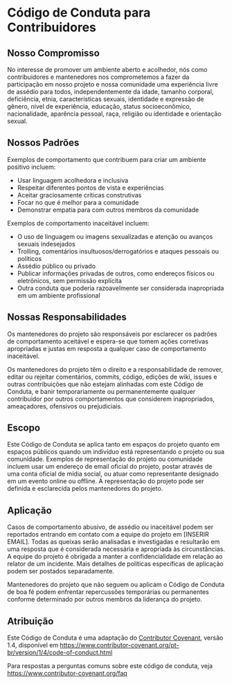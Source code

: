 # Código de Conduta para Contribuidores

## Nosso Compromisso

No interesse de promover um ambiente aberto e acolhedor, nós como
contribuidores e mantenedores nos comprometemos a fazer da participação em nosso projeto e
nossa comunidade uma experiência livre de assédio para todos, independentemente da idade, tamanho
corporal, deficiência, etnia, características sexuais, identidade e expressão de gênero,
nível de experiência, educação, status socioeconômico, nacionalidade, aparência pessoal,
raça, religião ou identidade e orientação sexual.

## Nossos Padrões

Exemplos de comportamento que contribuem para criar um ambiente positivo incluem:

* Usar linguagem acolhedora e inclusiva
* Respeitar diferentes pontos de vista e experiências
* Aceitar graciosamente críticas construtivas
* Focar no que é melhor para a comunidade
* Demonstrar empatia para com outros membros da comunidade

Exemplos de comportamento inaceitável incluem:

* O uso de linguagem ou imagens sexualizadas e atenção ou avanços sexuais indesejados
* Trolling, comentários insultuosos/derrogatórios e ataques pessoais ou políticos
* Assédio público ou privado
* Publicar informações privadas de outros, como endereços físicos ou eletrônicos, sem permissão explícita
* Outra conduta que poderia razoavelmente ser considerada inapropriada em um ambiente profissional

## Nossas Responsabilidades

Os mantenedores do projeto são responsáveis por esclarecer os padrões de
comportamento aceitável e espera-se que tomem ações corretivas apropriadas e justas em
resposta a qualquer caso de comportamento inaceitável.

Os mantenedores do projeto têm o direito e a responsabilidade de remover, editar ou
rejeitar comentários, commits, código, edições de wiki, issues e outras contribuições
que não estejam alinhadas com este Código de Conduta, e banir temporariamente ou
permanentemente qualquer contribuidor por outros comportamentos que considerem
inapropriados, ameaçadores, ofensivos ou prejudiciais.

## Escopo

Este Código de Conduta se aplica tanto em espaços do projeto quanto em espaços públicos
quando um indivíduo está representando o projeto ou sua comunidade. Exemplos de
representação do projeto ou comunidade incluem usar um endereço de email oficial do projeto,
postar através de uma conta oficial de mídia social, ou atuar como representante designado em
um evento online ou offline. A representação do projeto pode ser definida e esclarecida pelos
mantenedores do projeto.

## Aplicação

Casos de comportamento abusivo, de assédio ou inaceitável podem ser
reportados entrando em contato com a equipe do projeto em [INSERIR EMAIL]. Todas
as queixas serão analisadas e investigadas e resultarão em uma resposta que
é considerada necessária e apropriada às circunstâncias. A equipe do projeto é
obrigada a manter a confidencialidade em relação ao relator de um incidente.
Mais detalhes de políticas específicas de aplicação podem ser postados separadamente.

Mantenedores do projeto que não seguem ou aplicam o Código de Conduta de boa fé podem enfrentar
repercussões temporárias ou permanentes conforme determinado por outros
membros da liderança do projeto.

## Atribuição

Este Código de Conduta é uma adaptação do [Contributor Covenant][homepage], versão 1.4,
disponível em https://www.contributor-covenant.org/pt-br/version/1/4/code-of-conduct.html

[homepage]: https://www.contributor-covenant.org

Para respostas a perguntas comuns sobre este código de conduta, veja
https://www.contributor-covenant.org/faq
